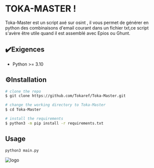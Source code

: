 
# TOKA-MASTER !

Toka-Master est un script axé sur osint , il vous permet de générer en python des combinaisons d'email courant dans un fichier txt,ce script s'avère être utile quand il est assemblé avec Epios ou Ghunt.


## ✔️Exigences

 - Python >= 3.10

## ⚙️Installation



```bash
# clone the repo
$ git clone https://github.com/Tokaref/Toka-Master.git

# change the working directory to Toka-Master
$ cd Toka-Master

# install the requirements
$ python3 -m pip install -r requirements.txt
```
    
## Usage

```bash
python3 main.py

```
 ![logo](https://i.pinimg.com/236x/44/b8/3c/44b83c691eff2e0f31ef5e5a80088dd6.jpg)   
